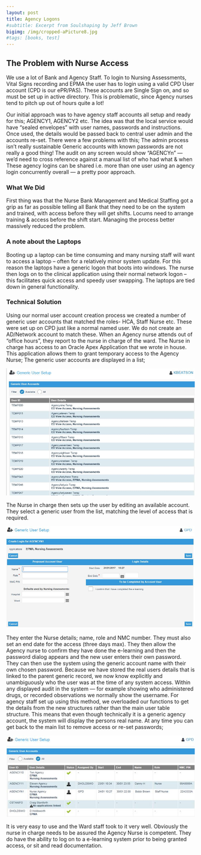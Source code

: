 ```yaml
---
layout: post
title: Agency Logons
#subtitle: Excerpt from Soulshaping by Jeff Brown
bigimg: /img/cropped-aPicture8.jpg
#tags: [books, test]
---
```

## The Problem with Nurse Access

We use a lot of Bank and Agency Staff.
To login to Nursing Assessments, Vital Signs recording and EPMA the user has to login using a valid CPD User account (CPD is our ePR/PAS).
These accounts are Single Sign on, and so must be set up in active directory. This is problematic, since Agency nurses tend to pitch up out of hours quite a lot!

Our initial approach was to have agency staff accounts all setup and ready for this; AGENCY1, AGENCY2 etc.
The idea was that the local service would have “sealed envelopes” with user names, passwords and instructions. Once used, the details would be passed back to central user admin and the accounts re-set. There were a few problems with this;
The admin process isn’t really sustainable
Generic accounts with known passwords are not really a good thing!
The audit on any screen would show “AGENCYn” — we’d need to cross reference against a manual list of who had what & when
These agency logins can be shared i.e. more than one user using an agency login concurrently
overall — a pretty poor approach.

### What We Did
First thing was that the Nurse Bank Management and Medical Staffing got a grip as far as possible telling all Bank that they need to be on the system and trained, with access before they will get shifts. Locums need to arrange training & access  before the shift start.
Managing the process better massively reduced the problem.

### A note about the Laptops
Booting up a laptop can be time consuming and many nursing staff will want to access a laptop – often for a relatively minor system update. For this reason the laptops have a generic logon that boots into windows. The nurse then logs on to the clinical application using their normal network logon – this facilitates quick access and speedy user swapping. The laptops are tied down in general functionality.

### Technical Solution
Using our normal user account creation process we created a number of generic user accounts that matched the roles- HCA, Staff Nurse etc. These were set up on CPD just like a normal named user.
We do not create an AD/Network account to match these.
When an Agency nurse attends out of “office hours”, they report to the nurse in charge of the ward. The Nurse in charge has access to an Oracle Apex Application that we wrote in house. This application allows them to grant temporary access to the Agency Nurse;
The generic user accounts are displayed in a list;

 
 ![](https://raw.githubusercontent.com/kevinbeatson/kevinbeatson.github.io/master/img/a2aa9c-genuser.jpg)
 
The Nurse in charge then sets up the user by editing an available account. They select a generic user from the list, matching the level of access that is required.

 ![](https://raw.githubusercontent.com/kevinbeatson/kevinbeatson.github.io/master/img/bc65f6-gen11.jpg)
 
They enter the Nurse details; name, role and NMC number. They must also set an end date for the access (three days max). They then allow the Agency nurse to confirm they have done the e-learning and then the password dialog appears and the new user enters their own password.
They can then use the system using the generic account name with their own chosen password.
Because we have stored the real users details that is linked to the parent generic record, we now know explicitly and unambiguously who the user was at the time of any system access.
Within any displayed audit in the system — for example showing who administered drugs, or recorded observations we normally show the username. For agency staff set up using this method, we overloaded our functions to get the details from the new structures rather than the main user table structure. This means that even though technically it is a generic agency account, the system will display the persons real name. 
At any time you can get back to the main list to remove access or re-set passwords;

![](https://raw.githubusercontent.com/kevinbeatson/kevinbeatson.github.io/master/img/c883f6-gen10.jpg)

It is very easy to use and the Ward staff took to it very well. Obviously the nurse in charge needs to be assured the Agency Nurse is competent.
They do have the ability to log on to a e-learning system prior to being granted access, or sit and read documentation.
 
